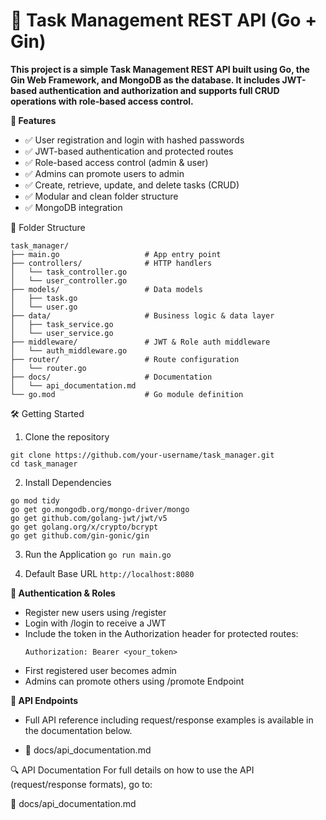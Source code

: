# 📝 Task Management REST API (Go + Gin)
**This project is a simple Task Management REST API built using Go, the Gin Web Framework, and MongoDB as the database. It includes JWT-based authentication and authorization and supports full CRUD operations with role-based access control.**

**🚀 Features**
- ✅ User registration and login with hashed passwords
- ✅ JWT-based authentication and protected routes
- ✅ Role-based access control (admin & user)
- ✅ Admins can promote users to admin
- ✅ Create, retrieve, update, and delete tasks (CRUD)
- ✅ Modular and clean folder structure
- ✅ MongoDB integration

📂 Folder Structure
```task_manager/
task_manager/
├── main.go                   # App entry point
├── controllers/              # HTTP handlers
│   └── task_controller.go
│   └── user_controller.go
├── models/                   # Data models
│   ├── task.go
│   └── user.go
├── data/                     # Business logic & data layer
│   ├── task_service.go
│   └── user_service.go
├── middleware/               # JWT & Role auth middleware
│   └── auth_middleware.go
├── router/                   # Route configuration
│   └── router.go
├── docs/                     # Documentation
│   └── api_documentation.md
└── go.mod                    # Go module definition

```


🛠️ Getting Started
1. Clone the repository
```
git clone https://github.com/your-username/task_manager.git
cd task_manager
```
2. Install Dependencies
```
go mod tidy
go get go.mongodb.org/mongo-driver/mongo
go get github.com/golang-jwt/jwt/v5
go get golang.org/x/crypto/bcrypt
go get github.com/gin-gonic/gin
```
3. Run the Application
```go run main.go```

4. Default Base URL
```http://localhost:8080```

**🔐 Authentication & Roles**
- Register new users using /register
- Login with /login to receive a JWT
- Include the token in the Authorization header for protected routes:
  ```
  Authorization: Bearer <your_token>
  ```
- First registered user becomes admin
- Admins can promote others using /promote Endpoint

**🧪 API Endpoints**
- Full API reference including request/response examples is available in the documentation below.

- 📄 docs/api_documentation.md


🔍 API Documentation For full details on how to use the API (request/response formats), go to:

📄 docs/api_documentation.md
